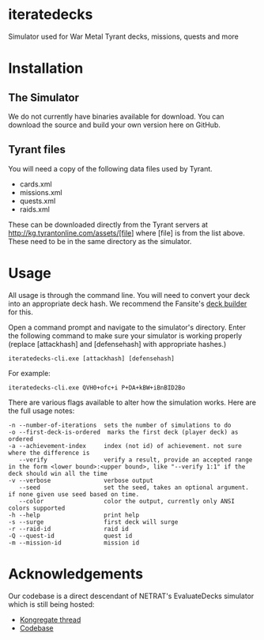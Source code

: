 iteratedecks
============

Simulator used for War Metal Tyrant decks, missions, quests and more

# Installation

## The Simulator

We do not currently have binaries available for download. You can download the source and build your own version here on GitHub.

## Tyrant files

You will need a copy of the following data files used by Tyrant.

* cards.xml
* missions.xml
* quests.xml
* raids.xml

These can be downloaded directly from the Tyrant servers at http://kg.tyrantonline.com/assets/[file] where [file] is from the list above. These need to be in the same directory as the simulator.

# Usage

All usage is through the command line. You will need to convert your deck into an appropriate deck hash. We recommend the Fansite's [deck builder](http://tyrant.40in.net/kg/deck.php) for this.

Open a command prompt and navigate to the simulator's directory. Enter the following command to make sure your simulator is working properly (replace [attackhash] and [defensehash] with appropriate hashes.)

    iteratedecks-cli.exe [attackhash] [defensehash]

For example:

    iteratedecks-cli.exe QVH0+ofc+i P+DA+kBW+iBnBID2Bo

There are various flags available to alter how the simulation works. Here are the full usage notes:

    -n --number-of-iterations  sets the number of simulations to do
    -o --first-deck-is-ordered  marks the first deck (player deck) as ordered
    -a --achievement-index     index (not id) of achievement. not sure where the difference is
       --verify                verify a result, provide an accepted range in the form <lower bound>:<upper bound>, like "--verify 1:1" if the deck should win all the time
    -v --verbose               verbose output
       --seed                  set the seed, takes an optional argument. if none given use seed based on time.
       --color                 color the output, currently only ANSI colors supported
    -h --help                  print help
    -s --surge                 first deck will surge
    -r --raid-id               raid id
    -Q --quest-id              quest id
    -m --mission-id            mission id

# Acknowledgements

Our codebase is a direct descendant of NETRAT's EvaluateDecks simulator which is still being hosted:

* [Kongregate thread](http://www.kongregate.com/forums/65-tyrant/topics/195043-evaluate-decks-game-simulator)
* [Codebase](http://code.google.com/p/evaluatedecks/)
